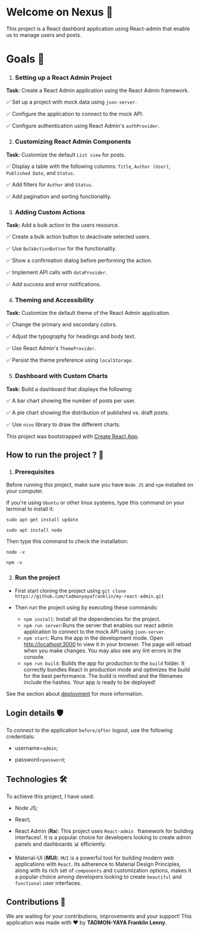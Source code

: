 # Welcome on Nexus &#x1F389;

This project is a React dashbord application using React-admin that enable us to manage users and posts. 

# Goals &#x1F3AF;

1. ### Setting up a React Admin Project
**Task:** Create a React Admin application using the React Admin framework.

&#x2705; Set up a project with mock data using `json-server`.

&#x2705; Configure the application to connect to the mock API.

&#x2705; Configure authentication using React Admin's `authProvider`.

2. ### Customizing React Admin Components
**Task:** Customize the default `List view` for posts.

&#x2705; Display a table with the following columns: `Title`, `Author (User)`, `Published Date`, and `Status`.

&#x2705; Add filters for `Author` and `Status`.

&#x2705; Add pagination and sorting functionality.


3. ### Adding Custom Actions
**Task:** Add a bulk action to the users resource.

&#x2705; Create a bulk action button to deactivate selected users.

&#x2705; Use `BulkActionButton` for the functionality.

&#x2705; Show a confirmation dialog before performing the action.

&#x2705; Implement API calls with `dataProvider`.

&#x2705; Add success and error notifications.

4. ### Theming and Accessibility
**Task:** Customize the default theme of the React Admin application.

&#x2705; Change the primary and secondary colors.

&#x2705; Adjust the typography for headings and body text.

&#x2705; Use React Admin's `ThemeProvider`.

&#x2705; Persist the theme preference using `localStorage`.

5. ### Dashboard with Custom Charts
**Task:** Build a dashboard that displays the following:

&#x2705; A bar chart showing the number of posts per user.

&#x2705; A pie chart showing the distribution of published vs. draft posts.

&#x2705; Use `nivo`  library to draw the different charts.


This project was bootstrapped with [Create React App](https://github.com/facebook/create-react-app).

## How to run the project ? &#128221;

1. ### Prerequisites

Before running this project, make sure you have `Node JS` and `npm` installed on your computer.

If you're using `Ubuntu` or other linux systems, type this command on your terminal to install it:

`sudo apt-get install update`

`sudo apt install node`

Then type this command to check the installation:

`node -v` 

`npm -v`

2. ### Run the project

- First start cloning the project using `git clone https://github.com/tadmonyayafranklin/my-react-admin.git`

- Then run the project using by executing these commands:
   - `npm install`: Install all the dependencies for the project.
   - `npm run server`:Runs the server that enables our react admin application to connect to the mock API using `json-server`.
   - `npm start`: Runs the app in the development mode. Open [http://localhost:3000](http://localhost:3000) to view it in your browser. The page will reload when you make changes. You may also see any lint errors in the console.
   - `npm run build`: Builds the app for production to the `build` folder. It correctly bundles React in production mode and optimizes the build for the best performance. The build is minified and the filenames include the hashes. Your app is ready to be deployed!

See the section about [deployment](https://facebook.github.io/create-react-app/docs/deployment) for more information.

## Login details &#x1F6E1;
To connect to the application `before/after` logout, use the following credentials:
- username=`admin`;

- password=`password`;

## Technologies &#x1F6E0;
To achieve this project, I have used:

- Node JS;

- React;

- React Admin (**Ra**): This project uses `React-admin ` framework for building interfaces!. It is a popular choice for developers looking to create admin panels and dashboards &#x1F4CA; efficiently.

- Material-UI (**MUI**): `MUI` is a powerful tool for building modern web applications with `React`. Its adherence to Material Design Principles, along with its rich set of `components` and customization options, makes it a popular choice among developers looking to create `beautiful` and `functional` user interfaces. 

## Contributions &#x1F91D;
We are waiting for your contributions, improvements and your support! 
This application was made with &#x2764; by **TADMON-YAYA Franklin Lenny**.
